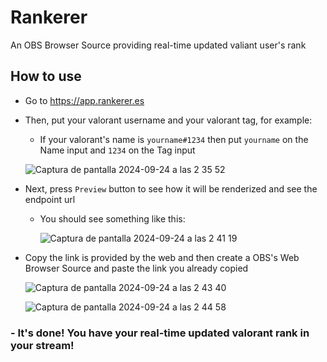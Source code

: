 # Rankerer
An OBS Browser Source providing real-time updated valiant user's rank

## How to use

- Go to https://app.rankerer.es

- Then, put your valorant username and your valorant tag, for example:
  - If your valorant's name is `yourname#1234` then put `yourname` on the Name input and `1234` on the Tag input

    
  ![Captura de pantalla 2024-09-24 a las 2 35 52](https://github.com/user-attachments/assets/4ce37aea-5d7c-4143-a5ee-fc30e19f0af4)


- Next, press `Preview` button to see how it will be renderized and see the endpoint url
  - You should see something like this:
 
    ![Captura de pantalla 2024-09-24 a las 2 41 19](https://github.com/user-attachments/assets/e35ce995-2c8a-422a-8c9a-43f95db9c0fd)

- Copy the link is provided by the web and then create a OBS's Web Browser Source and paste the link you already copied

  ![Captura de pantalla 2024-09-24 a las 2 43 40](https://github.com/user-attachments/assets/60e43690-2b21-45b1-95e6-4a3f3ce7f030)

  ![Captura de pantalla 2024-09-24 a las 2 44 58](https://github.com/user-attachments/assets/5a820acd-f94c-4a7b-b597-81f9b5ee1bfc)

### - It's done! You have your real-time updated valorant rank in your stream!
